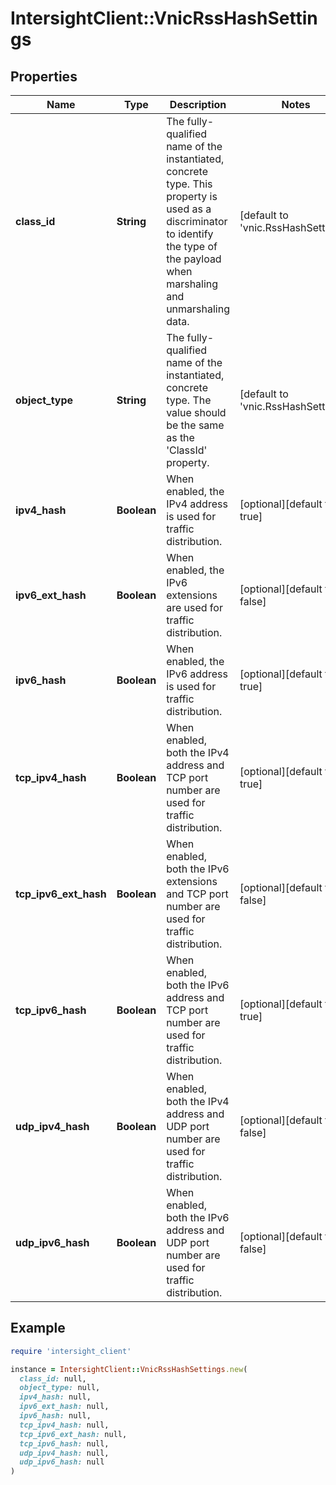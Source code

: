 # IntersightClient::VnicRssHashSettings

## Properties

| Name | Type | Description | Notes |
| ---- | ---- | ----------- | ----- |
| **class_id** | **String** | The fully-qualified name of the instantiated, concrete type. This property is used as a discriminator to identify the type of the payload when marshaling and unmarshaling data. | [default to &#39;vnic.RssHashSettings&#39;] |
| **object_type** | **String** | The fully-qualified name of the instantiated, concrete type. The value should be the same as the &#39;ClassId&#39; property. | [default to &#39;vnic.RssHashSettings&#39;] |
| **ipv4_hash** | **Boolean** | When enabled, the IPv4 address is used for traffic distribution. | [optional][default to true] |
| **ipv6_ext_hash** | **Boolean** | When enabled, the IPv6 extensions are used for traffic distribution. | [optional][default to false] |
| **ipv6_hash** | **Boolean** | When enabled, the IPv6 address is used for traffic distribution. | [optional][default to true] |
| **tcp_ipv4_hash** | **Boolean** | When enabled, both the IPv4 address and TCP port number are used for traffic distribution. | [optional][default to true] |
| **tcp_ipv6_ext_hash** | **Boolean** | When enabled, both the IPv6 extensions and TCP port number are used for traffic distribution. | [optional][default to false] |
| **tcp_ipv6_hash** | **Boolean** | When enabled, both the IPv6 address and TCP port number are used for traffic distribution. | [optional][default to true] |
| **udp_ipv4_hash** | **Boolean** | When enabled, both the IPv4 address and UDP port number are used for traffic distribution. | [optional][default to false] |
| **udp_ipv6_hash** | **Boolean** | When enabled, both the IPv6 address and UDP port number are used for traffic distribution. | [optional][default to false] |

## Example

```ruby
require 'intersight_client'

instance = IntersightClient::VnicRssHashSettings.new(
  class_id: null,
  object_type: null,
  ipv4_hash: null,
  ipv6_ext_hash: null,
  ipv6_hash: null,
  tcp_ipv4_hash: null,
  tcp_ipv6_ext_hash: null,
  tcp_ipv6_hash: null,
  udp_ipv4_hash: null,
  udp_ipv6_hash: null
)
```

